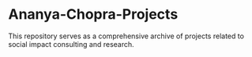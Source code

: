 # Ananya-Chopra-Projects
This repository serves as a comprehensive archive of projects related to social impact consulting and research.

